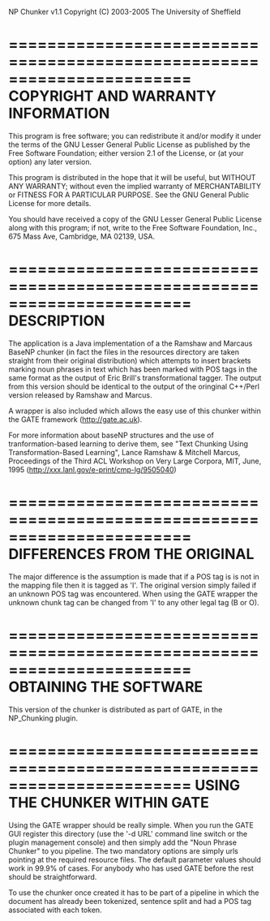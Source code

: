 NP Chunker v1.1
Copyright (C) 2003-2005 The University of Sheffield

=======================================================================
COPYRIGHT AND WARRANTY INFORMATION
=======================================================================

This program is free software; you can redistribute it and/or modify
it under the terms of the GNU Lesser General Public License as
published by the Free Software Foundation; either version 2.1 of the
License, or (at your option) any later version.

This program is distributed in the hope that it will be useful,
but WITHOUT ANY WARRANTY; without even the implied warranty of
MERCHANTABILITY or FITNESS FOR A PARTICULAR PURPOSE.  See the
GNU General Public License for more details.

You should have received a copy of the GNU Lesser General Public
License along with this program; if not, write to the Free Software
Foundation, Inc., 675 Mass Ave, Cambridge, MA 02139, USA.

=======================================================================
DESCRIPTION
=======================================================================

The application is a Java implementation of a the Ramshaw and Marcaus
BaseNP chunker (in fact the files in the resources directory are
taken straight from their original distribution) which attempts to
insert brackets marking noun phrases in text which has been marked
with POS tags in the same format as the output of Eric Brill's
transformational tagger. The output from this version should be
identical to the output of the oringinal C++/Perl version released
by Ramshaw and Marcus.

A wrapper is also included which allows the easy use of this chunker
within the GATE framework (http://gate.ac.uk).

For more information about baseNP structures and the use of
tranformation-based learning to derive them, see "Text Chunking
Using Transformation-Based Learning", Lance Ramshaw & Mitchell Marcus,
Proceedings of the Third ACL Workshop on Very Large Corpora, MIT,
June, 1995 (http://xxx.lanl.gov/e-print/cmp-lg/9505040)

=======================================================================
DIFFERENCES FROM THE ORIGINAL
=======================================================================

The major difference is the assumption is made that if a POS tag is
is not in the mapping file then it is tagged as 'I'. The original
version simply failed if an unknown POS tag was encountered.
When using the GATE wrapper the unknown chunk tag can be changed from
'I' to any other legal tag (B or O).

=======================================================================
OBTAINING THE SOFTWARE
=======================================================================

This version of the chunker is distributed as part of GATE, in the
NP_Chunking plugin.

=======================================================================
USING THE CHUNKER WITHIN GATE
=======================================================================

Using the GATE wrapper should be really simple.  When you run the
GATE GUI register this directory (use the '-d URL' command line switch
or the plugin management console) and then simply add the "Noun Phrase
Chunker" to you pipeline. The two mandatory options are simply urls
pointing at the required resource files.  The default parameter values
should work in 99.9% of cases. For anybody who has used GATE before the rest
should be straightforward.

To use the chunker once created it has to be part of a pipeline in which
the document has already been tokenized, sentence split and had a POS tag
associated with each token.
